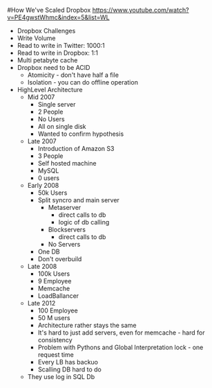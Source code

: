 #How We've Scaled Dropbox
https://www.youtube.com/watch?v=PE4gwstWhmc&index=5&list=WL

* Dropbox Challenges
* Write Volume
* Read to write in Twitter: 1000:1
* Read to write in Dropbox: 1:1
* Multi petabyte cache
* Dropbox need to be ACID
	* Atomicity - don't have half a file
	* Isolation - you can do offline operation
* HighLevel Architecture
	* Mid 2007
		* Single server
		* 2 People
		* No Users
		* All on single disk
		* Wanted to confirm hypothesis
	* Late 2007
		* Introduction of Amazon S3
		* 3 People
		* Self hosted machine
		* MySQL
		* 0 users
	* Early 2008
		* 50k Users
		* Split syncro and main server
			* Metaserver
				* direct calls to db
				* logic of db calling
			* Blockservers
				* direct calls to db
			* No Servers
		* One DB
		* Don't overbuild
	* Late 2008
		* 100k Users
		* 9 Employee
		* Memcache
		* LoadBallancer
	* Late 2012
		* 100 Employee
		* 50 M users
		* Architecture rather stays the same
		* It's hard to just add servers, even for memcache - hard for consistency
		* Problem with Pythons and Global Interpretation lock - one request time
		* Every LB has backuo
		* Scalling DB hard to do
	* They use log in SQL Db
		
